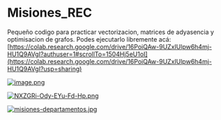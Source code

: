 # Misiones_REC
Pequeño codigo para practicar vectorizacion, matrices de adyasencia y optimisacion de grafos.
Podes ejecutarlo libremente acá: [https://colab.research.google.com/drive/16PoiQAw-9UZxIUlpw6h4mj-HU1Q9AVgI?authuser=1#scrollTo=1504Hj5eU1oI](https://colab.research.google.com/drive/16PoiQAw-9UZxIUlpw6h4mj-HU1Q9AVgI?usp=sharing)


[![image.png](https://i.postimg.cc/xdQ7vXY6/image.png)](https://postimg.cc/hXCpgPXm)

[![NXZGRi-Ody-EYu-Fd-Hp.png](https://i.postimg.cc/CLNNXK3f/NXZGRi-Ody-EYu-Fd-Hp.png)](https://postimg.cc/xcXMb9T0)

[![misiones-departamentos.jpg](https://i.postimg.cc/8cb0Zmd7/misiones-departamentos.jpg)](https://postimg.cc/fSJCLXrs)



